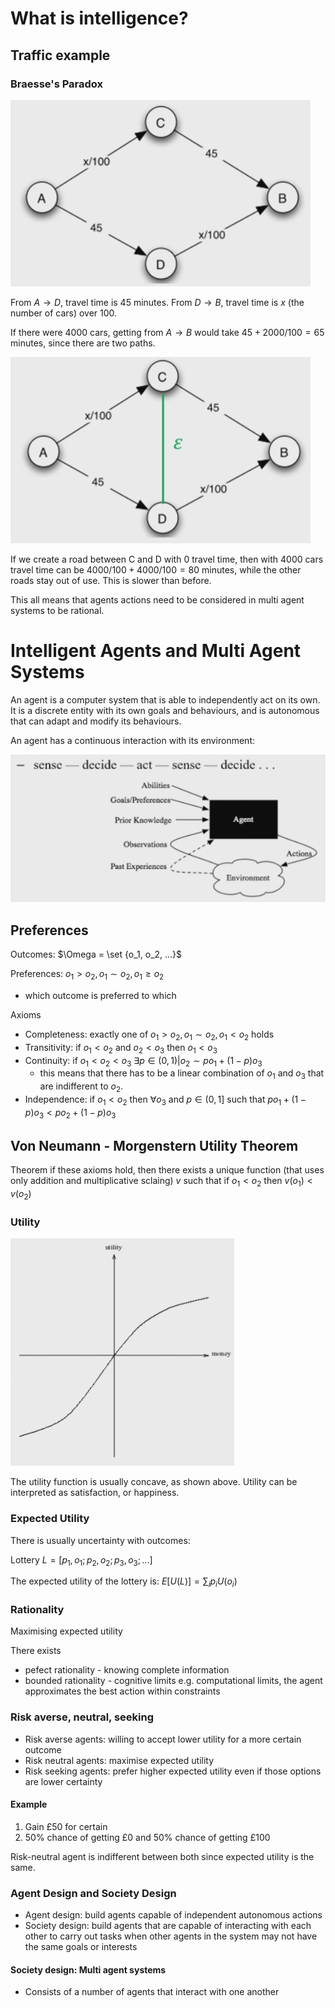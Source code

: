 # What is intelligence?

## Traffic example

### Braesse's Paradox

![](assets/braesse.png)

From $A \to D$, travel time is 45 minutes. From $D \to B$, travel time is $x$ (the number of cars) over 100. 

If there were 4000 cars, getting from $A \to B$ would take $45 + 2000/100 = 65$ minutes, since there are two paths.

![](assets/braesse_2.png)

If we create a road between C and D with 0 travel time, then with 4000 cars travel time can be $4000/100 + 4000/100 = 80$ minutes, while the other roads stay out of use. This is slower than before.

This all means that agents actions need to be considered in multi agent systems to be rational.

# Intelligent Agents and Multi Agent Systems

An agent is a computer system that is able to independently act on its own. It is a discrete entity with its own goals and behaviours, and is autonomous that can adapt and modify its behaviours.

An agent has a continuous interaction with its environment:

![](assets/2024-10-02-10-26-13.png)

## Preferences

Outcomes: $\Omega = \set {o_1, o_2, ...}$

Preferences: $o_1 > o_2, o_1 \sim o_2, o_1 \geq o_2$
- which outcome is preferred to which

Axioms
- Completeness: exactly one of $o_1 > o_2, o_1 \sim o_2, o_1 < o_2$ holds
- Transitivity: if $o_1 < o_2$ and $o_2 < o_3$ then  $o_1 < o_3$
- Continuity: if $o_1 < o_2 < o_3$ $\exists p \in (0,1) | o_2 \sim po_1 + (1-p)o_3$
    - this means that there has to be a linear combination of $o_1$ and $o_3$ that are indifferent to $o_2$.
- Independence: if $o_1 < o_2$ then $\forall o_3$ and $p \in (0,1]$ such that $po_1 + (1-p)o_3 < po_2 + (1-p)o_3$ 

## Von Neumann - Morgenstern Utility Theorem

Theorem if these axioms hold, then there exists a unique function (that uses only addition and multiplicative sclaing) $v$ such that if $o_1 < o_2$ then $v(o_1) < v(o_2)$

### Utility

![](assets/2024-10-02-10-41-04.png)

The utility function is usually concave, as shown above. Utility can be interpreted as satisfaction, or happiness.

### Expected Utility

There is usually uncertainty with outcomes:

Lottery $L = [p_1,o_1; p_2,o_2; p_3,o_3;...]$

The expected utility of the lottery is: $E[U(L)] = \sum _i p_i U(o_i)$

### Rationality

Maximising expected utility 

There exists
- pefect rationality - knowing complete information
- bounded rationality - cognitive limits e.g. computational limits, the agent approximates the best action within constraints

### Risk averse, neutral, seeking

- Risk averse agents: willing to accept lower utility for a more certain outcome
- Risk neutral agents: maximise expected utility
- Risk seeking agents: prefer higher expected utility even if those options are lower certainty

#### Example

1. Gain £50 for certain 
2. 50% chance of getting £0 and 50% chance of getting £100

Risk-neutral agent is indifferent between both since expected utility is the same.

### Agent Design and Society Design

- Agent design: build agents capable of independent autonomous actions
- Society design: build agents that are capable of interacting with each other to carry out tasks when other agents in the system may not have the same goals or interests

#### Society design: Multi agent systems

- Consists of a number of agents that interact with one another